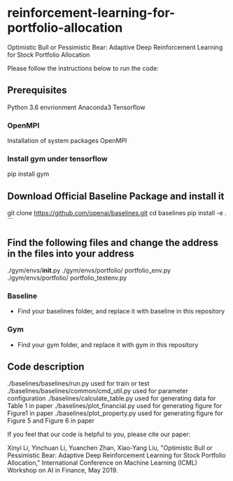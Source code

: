# reinforcement-learning-for-portfolio-allocation
Optimistic Bull or Pessimistic Bear: Adaptive Deep Reinforcement Learning for Stock Portfolio Allocation

Please follow the instructions below to run the code:

## Prerequisites 
Python 3.6 envrionment 
Anaconda3
Tensorflow

### OpenMPI
Installation of system packages OpenMPI 

### Install gym under tensorflow
pip install gym

## Download Official Baseline Package and install it 
 git clone https://github.com/openai/baselines.git
 cd baselines
 pip install -e .
    ```
## Find the following files and change the address in the files into your address
./gym/envs/__init__.py 
./gym/envs/portfolio/ portfolio_env.py
./gym/envs/portfolio/ portfolio_testenv.py

### Baseline
- Find your baselines folder, and replace it with baseline in this repository

### Gym
- Find your gym folder, and replace it with gym in this repository

## Code description
./baselines/baselines/run.py used for train or test 
./baselines/baselines/common/cmd_util.py used for parameter configuration
./baselines/calculate_table.py used for generating data for Table 1 in paper 
./baselines/plot_financial.py used for generating figure for Figure1 in paper
./baselines/plot_property.py used for generating figure for Figure 5 and Figure 6 in paper


If you feel that our code is helpful to you, please cite our paper:

Xinyi Li, Yinchuan Li, Yuanchen Zhan, Xiao-Yang Liu, "Optimistic Bull or Pessimistic Bear: Adaptive Deep Reinforcement Learning for Stock Portfolio Allocation," International Conference on Machine Learning (ICML) Workshop on AI in Finance, May 2019.
